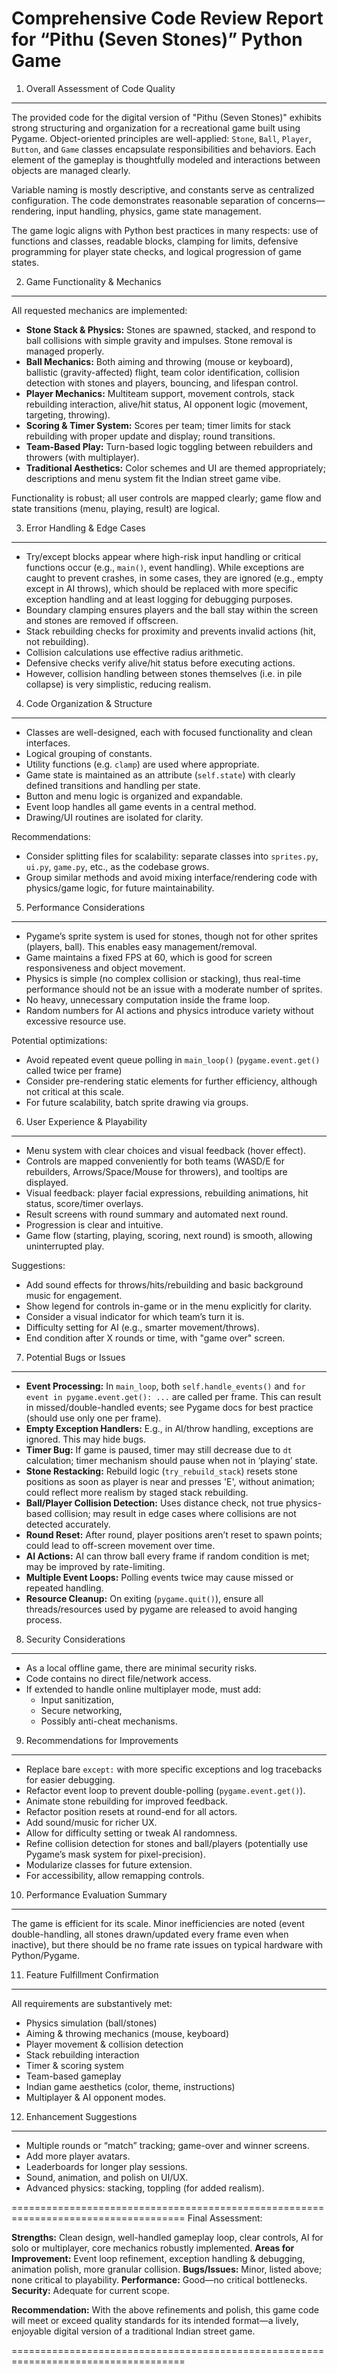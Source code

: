 Comprehensive Code Review Report for “Pithu (Seven Stones)” Python Game
===========================================================================

1. Overall Assessment of Code Quality
-------------------------------------
The provided code for the digital version of "Pithu (Seven Stones)" exhibits strong structuring and organization for a recreational game built using Pygame. Object-oriented principles are well-applied: `Stone`, `Ball`, `Player`, `Button`, and `Game` classes encapsulate responsibilities and behaviors. Each element of the gameplay is thoughtfully modeled and interactions between objects are managed clearly.

Variable naming is mostly descriptive, and constants serve as centralized configuration. The code demonstrates reasonable separation of concerns—rendering, input handling, physics, game state management.

The game logic aligns with Python best practices in many respects: use of functions and classes, readable blocks, clamping for limits, defensive programming for player state checks, and logical progression of game states.

2. Game Functionality & Mechanics
----------------------------------
All requested mechanics are implemented:

- **Stone Stack & Physics:** Stones are spawned, stacked, and respond to ball collisions with simple gravity and impulses. Stone removal is managed properly.
- **Ball Mechanics:** Both aiming and throwing (mouse or keyboard), ballistic (gravity-affected) flight, team color identification, collision detection with stones and players, bouncing, and lifespan control.
- **Player Mechanics:** Multiteam support, movement controls, stack rebuilding interaction, alive/hit status, AI opponent logic (movement, targeting, throwing).
- **Scoring & Timer System:** Scores per team; timer limits for stack rebuilding with proper update and display; round transitions.
- **Team-Based Play:** Turn-based logic toggling between rebuilders and throwers (with multiplayer).
- **Traditional Aesthetics:** Color schemes and UI are themed appropriately; descriptions and menu system fit the Indian street game vibe.

Functionality is robust; all user controls are mapped clearly; game flow and state transitions (menu, playing, result) are logical.

3. Error Handling & Edge Cases
-------------------------------
- Try/except blocks appear where high-risk input handling or critical functions occur (e.g., `main()`, event handling). While exceptions are caught to prevent crashes, in some cases, they are ignored (e.g., empty except in AI throws), which should be replaced with more specific exception handling and at least logging for debugging purposes.
- Boundary clamping ensures players and the ball stay within the screen and stones are removed if offscreen.
- Stack rebuilding checks for proximity and prevents invalid actions (hit, not rebuilding).
- Collision calculations use effective radius arithmetic.
- Defensive checks verify alive/hit status before executing actions.
- However, collision handling between stones themselves (i.e. in pile collapse) is very simplistic, reducing realism.

4. Code Organization & Structure
---------------------------------
- Classes are well-designed, each with focused functionality and clean interfaces.
- Logical grouping of constants.
- Utility functions (e.g. `clamp`) are used where appropriate.
- Game state is maintained as an attribute (`self.state`) with clearly defined transitions and handling per state.
- Button and menu logic is organized and expandable.
- Event loop handles all game events in a central method.
- Drawing/UI routines are isolated for clarity.

Recommendations:
- Consider splitting files for scalability: separate classes into `sprites.py`, `ui.py`, `game.py`, etc., as the codebase grows.
- Group similar methods and avoid mixing interface/rendering code with physics/game logic, for future maintainability.

5. Performance Considerations
-----------------------------
- Pygame’s sprite system is used for stones, though not for other sprites (players, ball). This enables easy management/removal.
- Game maintains a fixed FPS at 60, which is good for screen responsiveness and object movement.
- Physics is simple (no complex collision or stacking), thus real-time performance should not be an issue with a moderate number of sprites.
- No heavy, unnecessary computation inside the frame loop.
- Random numbers for AI actions and physics introduce variety without excessive resource use.

Potential optimizations:
- Avoid repeated event queue polling in `main_loop()` (`pygame.event.get()` called twice per frame)
- Consider pre-rendering static elements for further efficiency, although not critical at this scale.
- For future scalability, batch sprite drawing via groups.

6. User Experience & Playability
-------------------------------
- Menu system with clear choices and visual feedback (hover effect).
- Controls are mapped conveniently for both teams (WASD/E for rebuilders, Arrows/Space/Mouse for throwers), and tooltips are displayed.
- Visual feedback: player facial expressions, rebuilding animations, hit status, score/timer overlays.
- Result screens with round summary and automated next round.
- Progression is clear and intuitive.
- Game flow (starting, playing, scoring, next round) is smooth, allowing uninterrupted play.

Suggestions:
- Add sound effects for throws/hits/rebuilding and basic background music for engagement.
- Show legend for controls in-game or in the menu explicitly for clarity.
- Consider a visual indicator for which team’s turn it is.
- Difficulty setting for AI (e.g., smarter movement/throws).
- End condition after X rounds or time, with "game over" screen.

7. Potential Bugs or Issues
--------------------------
- **Event Processing:** In `main_loop`, both `self.handle_events()` and `for event in pygame.event.get(): ...` are called per frame. This can result in missed/double-handled events; see Pygame docs for best practice (should use only one per frame).
- **Empty Exception Handlers:** E.g., in AI/throw handling, exceptions are ignored. This may hide bugs.
- **Timer Bug:** If game is paused, timer may still decrease due to `dt` calculation; timer mechanism should pause when not in ‘playing’ state.
- **Stone Restacking:** Rebuild logic (`try_rebuild_stack`) resets stone positions as soon as player is near and presses 'E', without animation; could reflect more realism by staged stack rebuilding.
- **Ball/Player Collision Detection:** Uses distance check, not true physics-based collision; may result in edge cases where collisions are not detected accurately.
- **Round Reset:** After round, player positions aren’t reset to spawn points; could lead to off-screen movement over time.
- **AI Actions:** AI can throw ball every frame if random condition is met; may be improved by rate-limiting.
- **Multiple Event Loops:** Polling events twice may cause missed or repeated handling.
- **Resource Cleanup:** On exiting (`pygame.quit()`), ensure all threads/resources used by pygame are released to avoid hanging process.

8. Security Considerations
--------------------------
- As a local offline game, there are minimal security risks.
- Code contains no direct file/network access.
- If extended to handle online multiplayer mode, must add:
    - Input sanitization,
    - Secure networking,
    - Possibly anti-cheat mechanisms.

9. Recommendations for Improvements
-----------------------------------
- Replace bare `except:` with more specific exceptions and log tracebacks for easier debugging.
- Refactor event loop to prevent double-polling (`pygame.event.get()`).
- Animate stone rebuilding for improved feedback.
- Refactor position resets at round-end for all actors.
- Add sound/music for richer UX.
- Allow for difficulty setting or tweak AI randomness.
- Refine collision detection for stones and ball/players (potentially use Pygame’s mask system for pixel-precision).
- Modularize classes for future extension.
- For accessibility, allow remapping controls.

10. Performance Evaluation Summary
----------------------------------
The game is efficient for its scale. Minor inefficiencies are noted (event double-handling, all stones drawn/updated every frame even when inactive), but there should be no frame rate issues on typical hardware with Python/Pygame.

11. Feature Fulfillment Confirmation
------------------------------------
All requirements are substantively met:
- Physics simulation (ball/stones)
- Aiming & throwing mechanics (mouse, keyboard)
- Player movement & collision detection
- Stack rebuilding interaction
- Timer & scoring system
- Team-based gameplay
- Indian game aesthetics (color, theme, instructions)
- Multiplayer & AI opponent modes.

12. Enhancement Suggestions
---------------------------
- Multiple rounds or “match” tracking; game-over and winner screens.
- Add more player avatars.
- Leaderboards for longer play sessions.
- Sound, animation, and polish on UI/UX.
- Advanced physics: stacking, toppling (for added realism).

====================================================================================
Final Assessment:

**Strengths:** Clean design, well-handled gameplay loop, clear controls, AI for solo or multiplayer, core mechanics robustly implemented.
**Areas for Improvement:** Event loop refinement, exception handling & debugging, animation polish, more granular collision.
**Bugs/Issues:** Minor, listed above; none critical to playability.
**Performance:** Good—no critical bottlenecks.
**Security:** Adequate for current scope.

**Recommendation:** With the above refinements and polish, this game code will meet or exceed quality standards for its intended format—a lively, enjoyable digital version of a traditional Indian street game.

====================================================================================